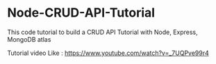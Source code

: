 # Node-CRUD-API-Tutorial

This code tutorial to build a CRUD API Tutorial with Node, Express, MongoDB atlas

Tutorial video Like : https://www.youtube.com/watch?v=_7UQPve99r4
